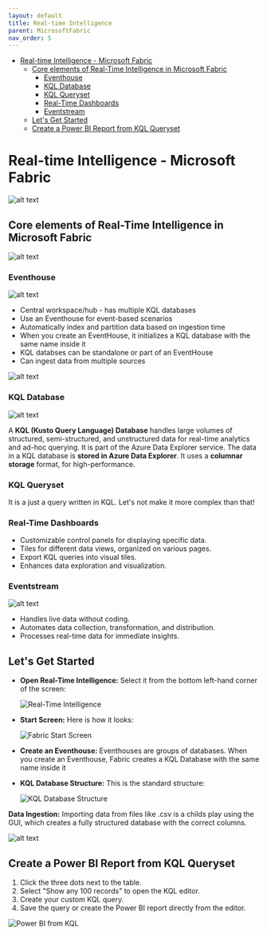 ```yaml
---
layout: default
title: Real-time Intelligence
parent: MicrosoftFabric
nav_order: 5
---
```

- [Real-time Intelligence - Microsoft Fabric](#real-time-intelligence---microsoft-fabric)
  - [Core elements of Real-Time Intelligence in Microsoft Fabric](#core-elements-of-real-time-intelligence-in-microsoft-fabric)
    - [Eventhouse](#eventhouse)
    - [KQL Database](#kql-database)
    - [KQL Queryset](#kql-queryset)
    - [Real-Time Dashboards](#real-time-dashboards)
    - [Eventstream](#eventstream)
  - [Let's Get Started](#lets-get-started)
  - [Create a Power BI Report from KQL Queryset](#create-a-power-bi-report-from-kql-queryset)


# Real-time Intelligence - Microsoft Fabric

![alt text](images/rti.png)

## Core elements of Real-Time Intelligence in Microsoft Fabric

![alt text](images\CoreFabricRealTimeInt.png)

### Eventhouse

![alt text](images\eventhouse.png)


- Central workspace/hub - has multiple KQL databases
- Use an Eventhouse for event-based scenarios
- Automatically index and partition data based on ingestion time
- When you create an EventHouse, it initializes a KQL database with the same name inside it
- KQL databses can be standalone or part of an EventHouse
- Can ingest data from multiple sources

![alt text](images\eventhouse1.png)

### KQL Database

![alt text](images\KQLDB.webp)

A **KQL (Kusto Query Language) Database** handles large volumes of structured, semi-structured, and unstructured data for real-time analytics and ad-hoc querying. It is part of the Azure Data Explorer service. The data in a KQL database is **stored in Azure Data Explorer**. It uses a **columnar storage** format, for high-performance.


### KQL Queryset

It is a just a query written in KQL. Let's not make it more complex than that!

### Real-Time Dashboards

- Customizable control panels for displaying specific data.
- Tiles for different data views, organized on various pages.
- Export KQL queries into visual tiles.
- Enhances data exploration and visualization.

### Eventstream

![alt text](images\REAL-TIME-PROCESSING.png)

- Handles live data without coding.
- Automates data collection, transformation, and distribution.
- Processes real-time data for immediate insights.

## Let's Get Started

- **Open Real-Time Intelligence:** Select it from the bottom left-hand corner of the screen:

  ![Real-Time Intelligence](images/realtimeint.png)  

- **Start Screen:** Here is how it looks:

  ![Fabric Start Screen](images/fabricstartscreen.png)  

- **Create an Eventhouse:** Eventhouses are groups of databases. When you create an Eventhouse, Fabric creates a KQL Database with the same name inside it

- **KQL Database Structure:** This is the standard structure:

  ![KQL Database Structure](images\KQLDBStructure.png)

**Data Ingestion:** Importing data from files like .csv is a childs play using the GUI, which creates a fully structured database with the correct columns.

![alt text](images\dataingestion.png)

## Create a Power BI Report from KQL Queryset

1. Click the three dots next to the table.
2. Select "Show any 100 records" to open the KQL editor.
3. Create your custom KQL query.
4. Save the query or create the Power BI report directly from the editor.

  ![Power BI from KQL](images/powerbikql.png)  





